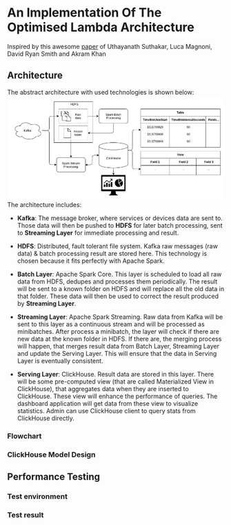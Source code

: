 # An Implementation Of The Optimised Lambda Architecture

Inspired by this awesome [paper](https://cds.cern.ch/record/2751541/files/08336995.pdf) of Uthayanath Suthakar, Luca Magnoni, David Ryan Smith and Akram Khan

## Architecture

The abstract architecture with used technologies is shown below:
![Architecture](./images/architecture.png)
The architecture includes:

- **Kafka**: The message broker, where services or devices data are sent to. Those data will then be pushed to **HDFS** for later batch processing, sent to **Streaming Layer** for immediate processing and result.

- **HDFS**: Distributed, fault tolerant file system. Kafka raw messages (raw data) & batch processing result are stored here. This technology is chosen because it fits perfectly with Apache Spark.

- **Batch Layer**: Apache Spark Core. This layer is scheduled to load all raw data from HDFS, dedupes and processes them periodically. The result will be sent to a known folder on HDFS and will replace all the old data in that folder. These data will then be used to correct the result produced by **Streaming Layer**.

- **Streaming Layer**: Apache Spark Streaming. Raw data from Kafka will be sent to this layer as a continuous stream and will be processed as minibatches. After process a minibatch, the layer will check if there are new data at the known folder in HDFS. If there are, the merging process will happen, that merges result data from Batch Layer, Streaming Layer and update the Serving Layer. This will ensure that the data in Serving Layer is eventually consistent.

- **Serving Layer**: ClickHouse. Result data are stored in this layer. There will be some pre-computed view (that are called Materialized View in ClickHouse), that aggregates data when they are inserted to ClickHouse. These view will enhance the performance of queries. The dashboard application will get data from these view to visualize statistics. Admin can use ClickHouse client to query stats from ClickHouse directly.

### Flowchart

### ClickHouse Model Design

## Performance Testing

### Test environment

### Test result
